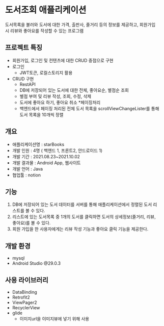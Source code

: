 # 도서조회 애플리케이션
도서목록을 불러와 도서에 대한 가격, 출판사, 줄거리 등의 정보를 제공하고, 회원가입 시 리뷰와 좋아요를 작성할 수 있는 프로그램

## 프로젝트 특징
* 회원가입, 로그인 및 컨텐츠에 대한 CRUD 중점으로 구현
* 로그인
  * JWT토큰, 로컬스토리지 활용
* CRUD 구현
  * RestAPI
  * DB에 저장되어 있는 도서에 대한 전체, 좋아요순, 별점순 조회
  * 별점 부여 및 리뷰 작성, 조회, 수정, 삭제
  * 도서에 좋아요 하기, 좋아요 취소
*페이징처리
  * 백엔드에서 페이징 처리된 전체 도서 목록을 scrollViewChangeLister를 통해 도서 목록을 10개씩 정렬
  
## 개요
* 애플리케이션명 : starBooks
* 개발 인원 : 4명 ( 백엔드 1, 프론트2, 안드로이드 1) 
* 개발 기간 : 2021.08.23~2021.10.02
* 개발 결과물 : Android App, 웹사이트
* 개발 언어 : Java
* 협업툴 : notion


## 기능
1. DB에 저장되어 있는 도서 데이터를 서버를 통해 애플리케이션에서 정렬된 도서 리스트를 볼 수 있다.
2. 리스트에 있는 도서목록 중 1개의 도서를 클릭하면 도서의 상세정보(줄거리, 리뷰, 좋아요)를 볼 수 있다.
3. 회원 가입을 한 사용자에게는 리뷰 작성 기능과 좋아요 클릭 기능을 제공한다.

## 개발 환경
* mysql
* Android Studio @29.0.3

## 사용 라이브러리
* DataBinding
* Retrofit2
* ViewPager2
* RecyclerView
* glide
  * 이미지url을 이미지뷰에 넣기 위해 사용



